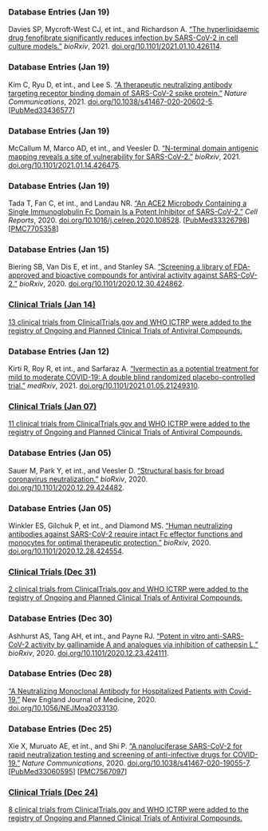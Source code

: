 <!--
Homepage version latest-updates

Instruction:

1. Always use three hashtags (###) to start a section title.

2. Please include an anchor link to the detailed latest updates page in each section title.
   You can click the 🔗 symbol on detailed latest updates page to find out the corresponding anchor link.
   Please follow the existing sections for the correct format.

3. One paragraph description for each section. The paragraph should contain less than ~200 chars.

4. Dated updates should be listed in descending order.

5. For links from covdb.stanford.edu, please remove the leading "https://covdb.stanford.edu".
   For example, "https://covdb.stanford.edu/page/updates/" should be shorten to "/page/updates/".

6. Try not to include plain links such as [https://stanford.cloud-cme.com/default.aspx?P=0&EID=38044](https://stanford.cloud-cme.com/default.aspx?P=0&EID=38044).
   Please include readable content in the bracket, e.g. [video](https://stanford.cloud-cme.com/default.aspx?P=0&EID=38044).

7. Please do not delete this instruction.

-->
### Database Entries (Jan 19)
Davies SP, Mycroft-West CJ, et int., and Richardson A. [“The hyperlipidaemic drug fenofibrate significantly reduces infection by SARS-CoV-2 in cell culture models.”](/search/?article=Davies21) _bioRxiv_, 2021. [doi.org/10.1101/2021.01.10.426114](https://doi.org/10.1101/2021.01.10.426114).
### Database Entries (Jan 19)
Kim C, Ryu D, et int., and Lee S. [“A therapeutic neutralizing antibody targeting receptor binding domain of SARS-CoV-2 spike protein.”](/search/?article=Kim21) _Nature Communications_, 2021. [doi.org/10.1038/s41467-020-20602-5](https://doi.org/10.1038/s41467-020-20602-5). \[[PubMed33436577](https://www.ncbi.nlm.nih.gov/pubmed/33436577/)\]
### Database Entries (Jan 19)
McCallum M, Marco AD, et int., and Veesler D. [“N-terminal domain antigenic mapping reveals a site of vulnerability for SARS-CoV-2.”](/search/?article=McCallum21) _bioRxiv_, 2021. [doi.org/10.1101/2021.01.14.426475](https://doi.org/10.1101/2021.01.14.426475).
### Database Entries (Jan 19)
Tada T, Fan C, et int., and Landau NR. [“An ACE2 Microbody Containing a Single Immunoglobulin Fc Domain Is a Potent Inhibitor of SARS-CoV-2.”](/search/?article=Tada20) _Cell Reports_, 2020. [doi.org/10.1016/j.celrep.2020.108528](https://doi.org/10.1016/j.celrep.2020.108528). \[[PubMed33326798](https://www.ncbi.nlm.nih.gov/pubmed/33326798/)\] \[[PMC7705358](https://www.ncbi.nlm.nih.gov/pmc/articles/PMC7705358/)\]
### Database Entries (Jan 15)
Biering SB, Van Dis E, et int., and Stanley SA. [“Screening a library of FDA-approved and bioactive compounds for antiviral activity against SARS-CoV-2.”](/search/?article=Biering20) _bioRxiv_, 2020. [doi.org/10.1101/2020.12.30.424862](https://doi.org/10.1101/2020.12.30.424862).
### [Clinical Trials (Jan 14)](/page/updates/#clinical.trials)
[13 clinical trials from ClinicalTrials.gov and WHO ICTRP were added to the registry of Ongoing and Planned Clinical Trials of Antiviral Compounds.](/clinical-trials/?fromDate=2021-01-14)
### Database Entries (Jan 12)
Kirti R, Roy R, et int., and Sarfaraz A. [“Ivermectin as a potential treatment for mild to moderate COVID-19: A double blind randomized placebo-controlled trial.”](/search/?article=Kirti21) _medRxiv_, 2021. [doi.org/10.1101/2021.01.05.21249310](https://doi.org/10.1101/2021.01.05.21249310).

### [Clinical Trials (Jan 07)](/page/updates/#clinical.trials)
[11 clinical trials from ClinicalTrials.gov and WHO ICTRP were added to the registry of Ongoing and Planned Clinical Trials of Antiviral Compounds.](/clinical-trials/?fromDate=2021-01-07)

### Database Entries (Jan 05)
Sauer M, Park Y, et int., and Veesler D. [“Structural basis for broad coronavirus neutralization.”](/search/?article=Veesler20) _bioRxiv_, 2020. [doi.org/10.1101/2020.12.29.424482](https://doi.org/10.1101/2020.12.29.424482).
### Database Entries (Jan 05)
Winkler ES, Gilchuk P, et int., and Diamond MS. [“Human neutralizing antibodies against SARS-CoV-2 require intact Fc effector functions and monocytes for optimal therapeutic protection.”](/search/?article=Winkler20) _bioRxiv_, 2020. [doi.org/10.1101/2020.12.28.424554](https://doi.org/10.1101/2020.12.28.424554).
### [Clinical Trials (Dec 31)](/page/updates/#clinical.trials)
[2 clinical trials from ClinicalTrials.gov and WHO ICTRP were added to the registry of Ongoing and Planned Clinical Trials of Antiviral Compounds.](/clinical-trials/?fromDate=2020-12-31)
### Database Entries (Dec 30)
Ashhurst AS, Tang AH, et int., and Payne RJ. [“Potent in vitro anti-SARS-CoV-2 activity by gallinamide A and analogues via inhibition of cathepsin L.”](/search/?article=Ashhurst20) _bioRxiv_, 2020. [doi.org/10.1101/2020.12.23.424111](https://doi.org/10.1101/2020.12.23.424111).
### Database Entries (Dec 28)
[“A Neutralizing Monoclonal Antibody for Hospitalized Patients with Covid-19.”](/search/?article=ACTIV-3_LY-CoV55520) New England Journal of Medicine, 2020. [doi.org/10.1056/NEJMoa2033130](https://doi.org/10.1056/NEJMoa2033130).
### Database Entries (Dec 25)
Xie X, Muruato AE, et int., and Shi P. [“A nanoluciferase SARS-CoV-2 for rapid neutralization testing and screening of anti-infective drugs for COVID-19.”](/search/?article=Xie20) _Nature Communications_, 2020. [doi.org/10.1038/s41467-020-19055-7](https://doi.org/10.1038/s41467-020-19055-7). \[[PubMed33060595](https://www.ncbi.nlm.nih.gov/pubmed/33060595/)\] \[[PMC7567097](https://www.ncbi.nlm.nih.gov/pmc/articles/PMC7567097/)\]
### [Clinical Trials (Dec 24)](/page/updates/#clinical.trials)
[8 clinical trials from ClinicalTrials.gov and WHO ICTRP were added to the registry of Ongoing and Planned Clinical Trials of Antiviral Compounds.](/clinical-trials/?fromDate=2020-12-24)
